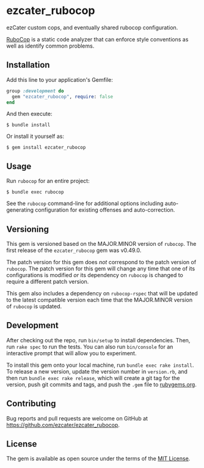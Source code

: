 # ezcater_rubocop

ezCater custom cops, and eventually shared rubocop configuration.

[RuboCop](https://github.com/bbatsov/rubocop) is a static code analyzer that 
can enforce style conventions as well as identify common problems.

## Installation

Add this line to your application's Gemfile:

```ruby
group :development do
  gem "ezcater_rubocop", require: false
end
```

And then execute:

    $ bundle install

Or install it yourself as:

    $ gem install ezcater_rubocop

## Usage

Run `rubocop` for an entire project:

    $ bundle exec rubocop

See the `rubocop` command-line for additional options including auto-generating
configuration for existing offenses and auto-correction.

## Versioning

This gem is versioned based on the MAJOR.MINOR version of `rubocop`. The first
release of the `ezcater_rubocop` gem was v0.49.0.

The patch version for this gem does _not_ correspond to the patch version of
`rubocop`. The patch version for this gem will change any time that one of its
configurations is modified _or_ its dependency on `rubocop` is changed to require
a different patch version.

This gem also includes a dependency on `rubocop-rspec` that will be updated to
the latest compatible version each time that the MAJOR.MINOR version of `rubocop`
is updated.

## Development

After checking out the repo, run `bin/setup` to install dependencies. Then, run `rake spec` to run the tests. You can also run `bin/console` for an interactive prompt that will allow you to experiment.

To install this gem onto your local machine, run `bundle exec rake install`. To release a new version, update the version number in `version.rb`, and then run `bundle exec rake release`, which will create a git tag for the version, push git commits and tags, and push the `.gem` file to [rubygems.org](https://rubygems.org).

## Contributing

Bug reports and pull requests are welcome on GitHub at https://github.com/ezcater/ezcater_rubocop.

## License

The gem is available as open source under the terms of the [MIT License](http://opensource.org/licenses/MIT).
